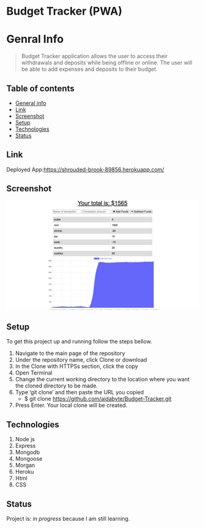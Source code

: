 # Budget Tracker (PWA)

# Genral Info
> Budget Tracker application allows the user to access their withdrawals and deposits while being offline or online. The user will be able to add expenses and deposits to their budget. 

## Table of contents
* [General info](#general-info)
* [Link](#Link)
* [Screenshot](#screenrecording)
* [Setup](#setup)
* [Technologies](#Technologies)
* [Status](#status)

## Link
Deployed App:https://shrouded-brook-89856.herokuapp.com/

## Screenshot
![Example screenshot](budgett.png)

## Setup

To get this project up and running follow the steps bellow.

1. Navigate to the main page of the repository
2. Under the repository name, click Clone or download
3. In the Clone with HTTPSs section, click the copy
4. Open Terminal
5. Change the current working directory to the location where you want the cloned directory to be made.
6. Type ‘git clone’ and then paste the URL you copied
	- $ git clone https://github.com/aidabyte/Budget-Tracker.git
7. Press Enter. Your local clone will be created.


## Technologies
1. Node js
2. Express
3. Mongodb
4. Mongoose
5. Morgan
6. Heroku
7. Html
8. CSS


## Status
Project is: _in progress_ because I am still learning.

